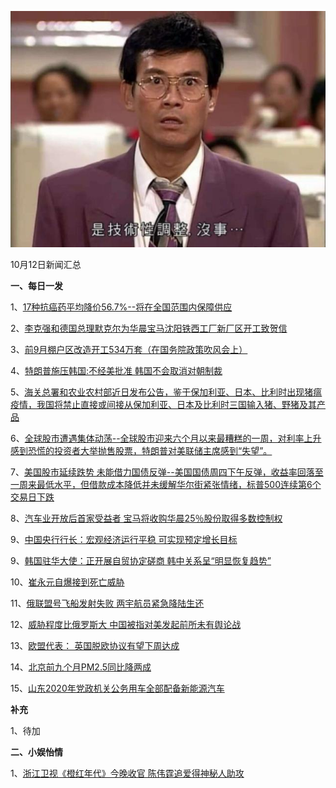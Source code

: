    ![10_02](.\10_12.jpg)

10月12日新闻汇总

**一、每日一发**

1、[17种抗癌药平均降价56.7%--将在全国范围内保障供应](http://paper.people.com.cn/rmrb/html/2018-10/12/nw.D110000renmrb_20181012_2-02.htm)

2、[李克强和德国总理默克尔为华晨宝马沈阳铁西工厂新厂区开工致贺信](http://paper.people.com.cn/rmrb/html/2018-10/12/nw.D110000renmrb_20181012_1-03.htm)

3、[前9月棚户区改造开工534万套（在国务院政策吹风会上）](http://paper.people.com.cn/rmrb/html/2018-10/12/nw.D110000renmrb_20181012_5-20.htm)

4、[特朗普施压韩国:不经美批准 韩国不会取消对朝制裁](https://news.163.com/18/1012/07/DTTASO8L0001875O.html)

5、[海关总署和农业农村部近日发布公告，鉴于保加利亚、日本、比利时出现猪瘟疫情，我国将禁止直接或间接从保加利亚、日本及比利时三国输入猪、野猪及其产品](https://news.163.com/18/1011/18/DTS0OAEA0001875O.html)

6、[全球股市遭遇集体动荡--全球股市迎来六个月以来最糟糕的一周，对利率上升感到恐慌的投资者大举抛售股票，特朗普对美联储主席感到“失望”。](http://www.ftchinese.com/premium/001079749?exclusive)

7、[美国股市延续跌势 未能借力国债反弹--美国国债周四下午反弹，收益率回落至一周来最低水平，但借款成本降低并未缓解华尔街紧张情绪，标普500连续第6个交易日下跌](http://www.ftchinese.com/story/001079751)

8、[汽车业开放后首家受益者 宝马将收购华晨25％股份取得多数控制权](https://www.zaobao.com/finance/china/story20181012-898443)

9、[中国央行行长：宏观经济运行平稳 可实现预定增长目标](https://www.zaobao.com/finance/china/story20181012-898445)

9、[韩国驻华大使：正开展自贸协定磋商 韩中关系呈“明显恢复趋势”](https://www.zaobao.com/news/china/story20181012-898371)

10、[崔永元自爆接到死亡威胁](https://www.zaobao.com/news/china/story20181012-898367)

11、[俄联盟号飞船发射失败 两宇航员紧急降陆生还](https://www.zaobao.com/news/world/story20181012-898373)

12、[威胁程度比俄罗斯大 中国被指对美发起前所未有舆论战](https://www.zaobao.com/news/world/story20181012-898374)

13、[欧盟代表： 英国脱欧协议有望下周达成](https://www.zaobao.com/news/world/story20181012-898378)

14、[北京前九个月PM2.5同比降两成](https://www.zaobao.com/realtime/china/story20181012-898474)

15、[山东2020年党政机关公务用车全部配备新能源汽车](https://www.zaobao.com/realtime/china/story20181011-898314)



**补充**

1、待加



**二、小娱怡情**

1、[浙江卫视《橙红年代》今晚收官 陈伟霆追爱得神秘人助攻](http://tv.67.com/dsph/2018/10/11/931580.html)
